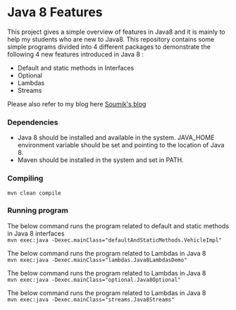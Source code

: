 # Java 8 Features
This project gives a simple overview of features in Java8 and it is mainly to help my students who are new to Java8.
This repository contains some simple programs divided into 4 different packages to demonstrate the following 4 new features introduced in Java 8 :
* Default and static methods in Interfaces
* Optional
* Lambdas
* Streams


Please also refer to my blog here [Soumik's blog](https://msoumik78.github.io/java/2019/05/10/java-8-features.html)


### Dependencies

* Java 8 should be installed and available in the system. JAVA_HOME environment variable should be set and pointing to the location of Java 8.
* Maven should be installed in the system and set in PATH.

### Compiling

 `mvn clean compile `

### Running program

The below command runs the program related to default and static methods in Java 8 interfaces     
`mvn exec:java -Dexec.mainClass="defaultAndStaticMethods.VehicleImpl" `

The below command runs the program related to Lambdas in Java 8      
`mvn exec:java -Dexec.mainClass="lambdas.Java8LambdasDemo" `

The below command runs the program related to Lambdas in Java 8     
`mvn exec:java -Dexec.mainClass="optional.Java8Optional" `

The below command runs the program related to Lambdas in Java 8      
`mvn exec:java -Dexec.mainClass="streams.Java8Streams" `
